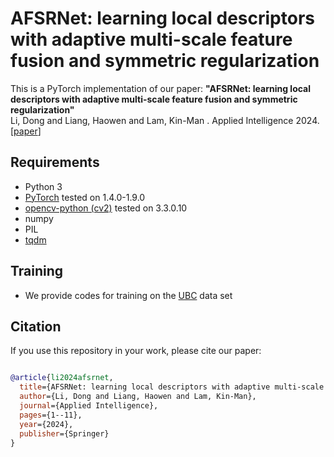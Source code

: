# AFSRNet: learning local descriptors with adaptive multi-scale feature fusion and symmetric regularization

This is a PyTorch implementation of our paper:
**"AFSRNet: learning local descriptors with adaptive multi-scale feature fusion and symmetric regularization"**   
Li, Dong and Liang, Haowen and Lam, Kin-Man . Applied Intelligence 2024. [[paper](https://link.springer.com/article/10.1007/s10489-024-05418-w)]

## Requirements
- Python 3
- [PyTorch](https://pytorch.org/get-started/locally/) tested on 1.4.0-1.9.0
- [opencv-python (cv2)](https://pypi.org/project/opencv-python/) tested on 3.3.0.10
- numpy
- PIL
- [tqdm](https://github.com/tqdm/tqdm)

## Training
- We provide codes for training on the [UBC](http://matthewalunbrown.com/patchdata/patchdata.html) data set 



## Citation
If you use this repository in your work, please cite our paper:
```bibtex

@article{li2024afsrnet,
  title={AFSRNet: learning local descriptors with adaptive multi-scale feature fusion and symmetric regularization},
  author={Li, Dong and Liang, Haowen and Lam, Kin-Man},
  journal={Applied Intelligence},
  pages={1--11},
  year={2024},
  publisher={Springer}
}
```
